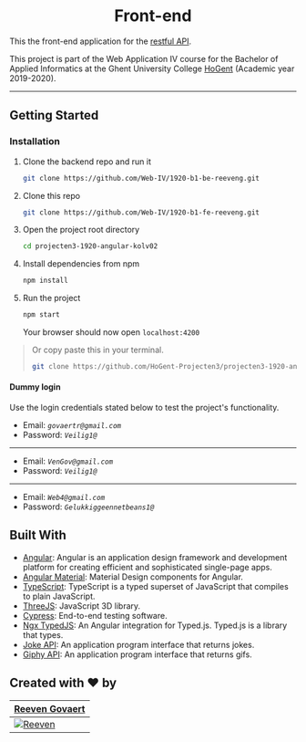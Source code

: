 <h1 align="center">Front-end</h1>


This the front-end application for the [restful API](https://github.com/Web-IV/1920-b1-be-reeveng).

This project is part of the Web Application IV course for the Bachelor of Applied Informatics at the Ghent University College [HoGent](https://www.hogent.be/en/) (Academic year 2019-2020).

---

## Getting Started

### Installation

1. Clone the backend repo and run it

   ```bash
   git clone https://github.com/Web-IV/1920-b1-be-reeveng.git
   ```

2. Clone this repo

   ```bash
   git clone https://github.com/Web-IV/1920-b1-fe-reeveng.git
   ```

3. Open the project root directory

   ```bash
   cd projecten3-1920-angular-kolv02
   ```

4. Install dependencies from npm

   ```bash
   npm install
   ```

5. Run the project

   ```bash
   npm start
   ```

   Your browser should now open `localhost:4200`

> Or copy paste this in your terminal.
>
> ```bash
> git clone https://github.com/HoGent-Projecten3/projecten3-1920-angular-kolv02 && cd projecten3-1920-angular-kolv02 && npm i && npm start
> ```

#### Dummy login

Use the login credentials stated below to test the project's functionality.

- Email: *`govaertr@gmail.com`*
- Password: *`Veilig1@`*

---

- Email: *`VenGov@gmail.com`*
- Password: *`Veilig1@`*

---

- Email: *`Web4@gmail.com`*
- Password: *`Gelukkiggeennetbeans1@`*

## Built With

- [Angular](https://angular.io): Angular is an application design framework and development platform for creating efficient and sophisticated single-page apps.
- [Angular Material](https://material.angular.io): Material Design components for Angular.
- [TypeScript](https://www.typescriptlang.org): TypeScript is a typed superset of JavaScript that compiles to plain JavaScript.
- [ThreeJS](https://threejs.org): JavaScript 3D library.
- [Cypress](https://www.cypress.io): End-to-end testing software.
- [Ngx TypedJS](https://github.com/thevladeffect/ngx-typed-js): An Angular integration for Typed.js. Typed.js is a library that types.
- [Joke API](http://www.official-joke-api.appspot.com): An application program interface that returns jokes.
- [Giphy API](https://developers.giphy.com): An application program interface that returns gifs.

## Created with :heart: by
| <a href="https://github.com/reeveng" target="_blank">**Reeven Govaert**</a> | 
| --- | 
| [![Reeven](https://avatars3.githubusercontent.com/u/36441093?s=200)](https://github.com/reeveng)|
